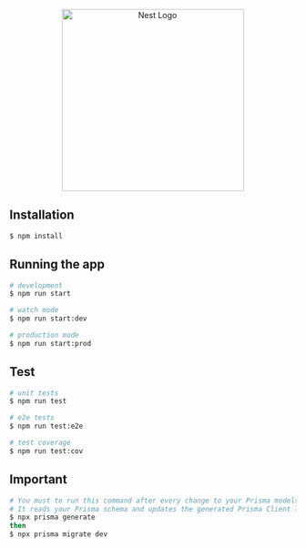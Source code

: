 <p align="center">
  <a href="http://nestjs.com/" target="blank"><img src="https://nestjs.com/img/logo_text.svg" width="320" alt="Nest Logo" /></a>
</p>

## Installation

```bash
$ npm install
```

## Running the app

```bash
# development
$ npm run start

# watch mode
$ npm run start:dev

# production mode
$ npm run start:prod
```

## Test

```bash
# unit tests
$ npm run test

# e2e tests
$ npm run test:e2e

# test coverage
$ npm run test:cov
```

## Important

```bash
# You must to run this command after every change to your Prisma models to update your generated Prisma Client.
# It reads your Prisma schema and updates the generated Prisma Client library inside node_modules/@prisma/client.
$ npx prisma generate
then
$ npx prisma migrate dev
